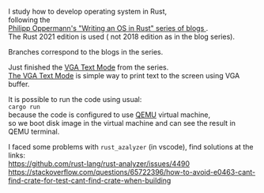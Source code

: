 I study how to develop operating system in Rust,   
following the    
[Philipp Oppermann's "Writing an OS in Rust" series of blogs ](https://os.phil-opp.com/).     
The Rust 2021 edition is used ( not 2018 edition as in the blog series). 

Branches correspond to the blogs in the series. 

Just finished the [VGA Text Mode](https://os.phil-opp.com/vga-text-mode/) from the series.    
[The VGA Text Mode](https://en.wikipedia.org/wiki/VGA_text_mode) is simple way to print text to the screen using VGA buffer.  

It is possible to run the code using usual:   
`cargo run`   
because the code is configured to use [QEMU](https://www.qemu.org/)  virtual machine,   
so we boot disk image in the virtual machine and can see the result in 
QEMU terminal.  

I faced some problems with `rust_azalyzer` (in vscode), find solutions at the links:    
https://github.com/rust-lang/rust-analyzer/issues/4490     
https://stackoverflow.com/questions/65722396/how-to-avoid-e0463-cant-find-crate-for-test-cant-find-crate-when-building


